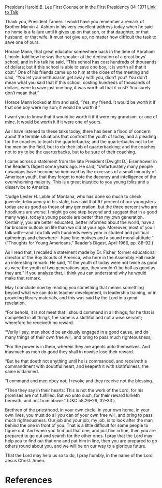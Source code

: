 President Harold B. Lee
First Counselor in the First Presidency
04-1971
[Link to Talk](https://www.churchofjesuschrist.org/study/general-conference/1971/04/todays-young-people?lang=eng)

Thank you, President Tanner. I would have you remember a remark of Brother Marvin J. Ashton in his very excellent address today when he said no home is a failure until it gives up on that son, or that daughter, or that husband, or that wife. It must not give up, no matter how difficult the task to save one of ours.

Horace Mann, that great educator somewhere back in the time of Abraham Lincoln, told how he was the speaker at the dedication of a great boys’ school, and in his talk he said, “This school has cost hundreds of thousands of dollars; but if this school is able to save one boy, it is worth all that it cost.” One of his friends came up to him at the close of the meeting and said, “You let your enthusiasm get away with you, didn’t you? You don’t mean what you said that if this school, costing hundreds of thousands of dollars, were to save just one boy, it was worth all that it cost? You surely don’t mean that.”

Horace Mann looked at him and said, “Yes, my friend. It would be worth it if that one boy were my son; it would be worth it.”

I want you to know that it would be worth it if it were my grandson, or one of mine. It would be worth it if it were one of yours.

As I have listened to these talks today, there has been a flood of concern about the terrible situations that confront the youth of today, and a pleading for the coaches to teach the quarterbacks; and the quarterbacks not to be the men on the field, but to do their job of quarterbacking; and the coaches not to try to be the quarterbacks, but to be sure of their coaching.

I came across a statement from the late President [Dwight D.] Eisenhower in the Reader’s Digest some years ago. He said, “Unfortunately many people nowadays have become so bemused by the excesses of a small minority of American youth, that they forget to note the decency and intelligence of the overwhelming majority. This is a great injustice to you young folks and a disservice to America.

“Judge Lester H. Loble of Montana, who has done so much to check juvenile delinquency in his state, has said that 97 percent of our youngsters today are as good as those of any generation, but the three percent who are hoodlums are worse. I might go one step beyond and suggest that in a good many ways, today’s young people are better than my own generation. Certainly, you are better educated, better informed about the world, have a far broader outlook on life than we did at your age. Moreover, most of you I talk with—and I do talk with hundreds every year in student and political gatherings and elsewhere—have fine motives and a sound moral attitude.” (“Thoughts for Young Americans,” Reader’s Digest, April 1966, pp. 88–92.)

As I read that, I recalled a statement made by Dr. Fisher, former educational director of the Boy Scouts of America, who here in the Assembly Hall made an interesting remark. He said, “If the youth of today were not twice as good as were the youth of two generations ago, they wouldn’t be half as good as they are.” If you analyze that, I think you can understand why he would make that remark.

May I conclude now by reading you something that means something beyond what we can do in teacher development, in leadership training, or in providing library materials, and this was said by the Lord in a great revelation.

“For behold, it is not meet that I should command in all things; for he that is compelled in all things, the same is a slothful and not a wise servant; wherefore he receiveth no reward.

“Verily I say, men should be anxiously engaged in a good cause, and do many things of their own free will, and bring to pass much righteousness;

“For the power is in them, wherein they are agents unto themselves. And inasmuch as men do good they shall in nowise lose their reward.

“But he that doeth not anything until he is commanded, and receiveth a commandment with doubtful heart, and keepeth it with slothfulness, the same is damned.

“I command and men obey not; I revoke and they receive not the blessing.

“Then they say in their hearts: This is not the work of the Lord, for his promises are not fulfilled. But wo unto such, for their reward lurketh beneath, and not from above.” (D&C 58:26–29, 32–33.)

Brethren of the priesthood, in your own circle, in your own home, in your own lives, you must do all you can of your own free will, and bring to pass much righteousness. Our job and your job, my job, is to look after the man behind the one in front of you. That is a little difficult for some people to figure out. And when you find out that one, and put him in line, then you are prepared to go out and search for the other ones. I pray that the Lord may help you to find out that one and put him in line, then you are prepared to go others round about you, and we will be on our way to a glorious future.

That the Lord may help us so to do, I pray humbly, in the name of the Lord Jesus Christ. Amen.

# References
